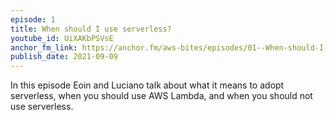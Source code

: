 ```yaml
---
episode: 1
title: When should I use serverless?
youtube_id: UiXAKbPSVsE
anchor_fm_link: https://anchor.fm/aws-bites/episodes/01--When-should-I-use-serverless-e16s7td
publish_date: 2021-09-09
---
```


In this episode Eoin and Luciano talk about what it means to adopt serverless, when you should use AWS Lambda, and when you should not use serverless.
